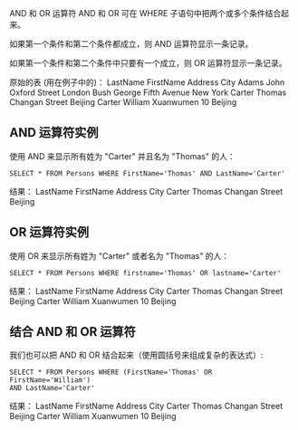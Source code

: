 AND 和 OR 运算符
AND 和 OR 可在 WHERE 子语句中把两个或多个条件结合起来。

如果第一个条件和第二个条件都成立，则 AND 运算符显示一条记录。

如果第一个条件和第二个条件中只要有一个成立，则 OR 运算符显示一条记录。

原始的表 (用在例子中的)：
LastName	FirstName	Address			City
Adams		John		Oxford Street	London
Bush		George		Fifth Avenue	New York
Carter		Thomas		Changan Street	Beijing
Carter		William		Xuanwumen 10	Beijing

## AND 运算符实例
使用 AND 来显示所有姓为 "Carter" 并且名为 "Thomas" 的人：
```
SELECT * FROM Persons WHERE FirstName='Thomas' AND LastName='Carter'
```

结果：
LastName	FirstName	Address	City
Carter	Thomas	Changan Street	Beijing


## OR 运算符实例
使用 OR 来显示所有姓为 "Carter" 或者名为 "Thomas" 的人：
```
SELECT * FROM Persons WHERE firstname='Thomas' OR lastname='Carter'
```
结果：
LastName	FirstName	Address	City
Carter	Thomas	Changan Street	Beijing
Carter	William	Xuanwumen 10	Beijing

## 结合 AND 和 OR 运算符
我们也可以把 AND 和 OR 结合起来（使用圆括号来组成复杂的表达式）:
```
SELECT * FROM Persons WHERE (FirstName='Thomas' OR FirstName='William')
AND LastName='Carter'
```
结果：
LastName	FirstName	Address	City
Carter	Thomas	Changan Street	Beijing
Carter	William	Xuanwumen 10	Beijing




